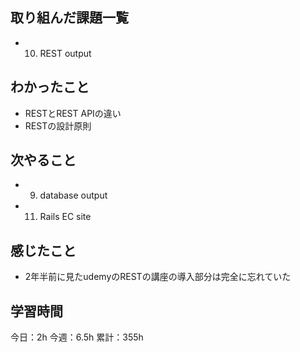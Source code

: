 ## 取り組んだ課題一覧

- 10. REST output

## わかったこと

- RESTとREST APIの違い
- RESTの設計原則

## 次やること

- 9. database output
- 11. Rails EC site

## 感じたこと

- 2年半前に見たudemyのRESTの講座の導入部分は完全に忘れていた

## 学習時間

今日：2h
今週：6.5h
累計：355h
